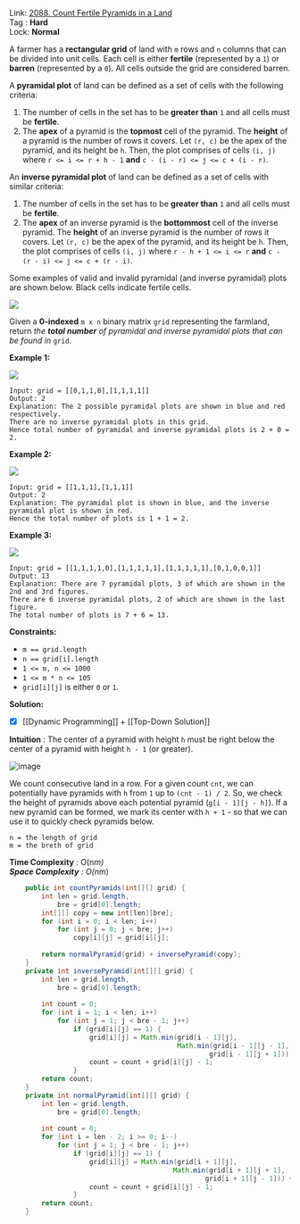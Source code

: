 Link: [2088. Count Fertile Pyramids in a Land](https://leetcode.com/problems/count-fertile-pyramids-in-a-land/) <br>
Tag : **Hard**<br>
Lock: **Normal**

A farmer has a **rectangular grid** of land with `m` rows and `n` columns that can be divided into unit cells. Each cell is either **fertile** (represented by a `1`) or **barren** (represented by a `0`). All cells outside the grid are considered barren.

A **pyramidal plot** of land can be defined as a set of cells with the following criteria:

1.  The number of cells in the set has to be **greater than** `1` and all cells must be **fertile**.
2.  The **apex** of a pyramid is the **topmost** cell of the pyramid. The **height** of a pyramid is the number of rows it covers. Let `(r, c)` be the apex of the pyramid, and its height be `h`. Then, the plot comprises of cells `(i, j)` where `r <= i <= r + h - 1` **and** `c - (i - r) <= j <= c + (i - r)`.

An **inverse pyramidal plot** of land can be defined as a set of cells with similar criteria:

1.  The number of cells in the set has to be **greater than** `1` and all cells must be **fertile**.
2.  The **apex** of an inverse pyramid is the **bottommost** cell of the inverse pyramid. The **height** of an inverse pyramid is the number of rows it covers. Let `(r, c)` be the apex of the pyramid, and its height be `h`. Then, the plot comprises of cells `(i, j)` where `r - h + 1 <= i <= r` **and** `c - (r - i) <= j <= c + (r - i)`.

Some examples of valid and invalid pyramidal (and inverse pyramidal) plots are shown below. Black cells indicate fertile cells.

![](https://assets.leetcode.com/uploads/2021/11/08/image.png)

Given a **0-indexed** `m x n` binary matrix `grid` representing the farmland, return _the **total number** of pyramidal and inverse pyramidal plots that can be found in_ `grid`.

**Example 1:**

![](https://assets.leetcode.com/uploads/2021/12/22/1.JPG)

```
Input: grid = [[0,1,1,0],[1,1,1,1]]
Output: 2
Explanation: The 2 possible pyramidal plots are shown in blue and red respectively.
There are no inverse pyramidal plots in this grid. 
Hence total number of pyramidal and inverse pyramidal plots is 2 + 0 = 2.
```

**Example 2:**

![](https://assets.leetcode.com/uploads/2021/12/22/2.JPG)

```
Input: grid = [[1,1,1],[1,1,1]]
Output: 2
Explanation: The pyramidal plot is shown in blue, and the inverse pyramidal plot is shown in red. 
Hence the total number of plots is 1 + 1 = 2.
```

**Example 3:**

![](https://assets.leetcode.com/uploads/2021/12/22/3.JPG)

```
Input: grid = [[1,1,1,1,0],[1,1,1,1,1],[1,1,1,1,1],[0,1,0,0,1]]
Output: 13
Explanation: There are 7 pyramidal plots, 3 of which are shown in the 2nd and 3rd figures.
There are 6 inverse pyramidal plots, 2 of which are shown in the last figure.
The total number of plots is 7 + 6 = 13.
```

**Constraints:**
-   `m == grid.length`
-   `n == grid[i].length`
-   `1 <= m, n <= 1000`
-   `1 <= m * n <= 105`
-   `grid[i][j]` is either `0` or `1`.


**Solution:**

- [x] [[Dynamic Programming]] + [[Top-Down Solution]]

**Intuition** :
The center of a pyramid with height `h` must be right below the center of a pyramid with height `h - 1` (or greater).

![image](https://assets.leetcode.com/users/images/b14f3f82-92bd-4f3d-b4a2-a3d90214d283_1638048398.8601263.png)

We count consecutive land in a row. For a given count `cnt`, we can potentially have pyramids with `h` from `1` up to `(cnt - 1) / 2`. So, we check the height of pyramids above each potential pyramid (`g[i - 1][j - h]`). If a new pyramid can be formed, we mark its center with `h + 1` - so that we can use it to quickly check pyramids below.


```
n = the length of grid
m = the breth of grid
```
**Time Complexity** : O(n*m)<br>
**Space Complexity** : O(n*m)

```java
    public int countPyramids(int[][] grid) {
        int len = grid.length,
            bre = grid[0].length;
        int[][] copy = new int[len][bre];
        for (int i = 0; i < len; i++)
            for (int j = 0; j < bre; j++)
                copy[i][j] = grid[i][j];
        
        return normalPyramid(grid) + inversePyramid(copy);
    }
    private int inversePyramid(int[][] grid) {
        int len = grid.length,
            bre = grid[0].length;
        
        int count = 0;
        for (int i = 1; i < len; i++)
            for (int j = 1; j < bre - 1; j++)
                if (grid[i][j] == 1) {
                    grid[i][j] = Math.min(grid[i - 1][j], 
                                          Math.min(grid[i - 1][j - 1], 
                                                  grid[i - 1][j + 1])) + 1;
                    count = count + grid[i][j] - 1;
                }
        return count;
    }
    private int normalPyramid(int[][] grid) {
        int len = grid.length,
            bre = grid[0].length;
        
        int count = 0;
        for (int i = len - 2; i >= 0; i--)
            for (int j = 1; j < bre - 1; j++)
                if (grid[i][j] == 1) {
                    grid[i][j] = Math.min(grid[i + 1][j],
                                         Math.min(grid[i + 1][j + 1], 
                                                 grid[i + 1][j - 1])) + 1;
                    count = count + grid[i][j] - 1;
                }
        return count;
    }
```
